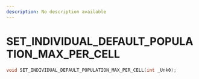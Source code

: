 ```yaml
---
description: No description available 
---
```


# SET_INDIVIDUAL_DEFAULT_POPULATION_MAX_PER_CELL

```cpp
void SET_INDIVIDUAL_DEFAULT_POPULATION_MAX_PER_CELL(int _Unk0);
```
